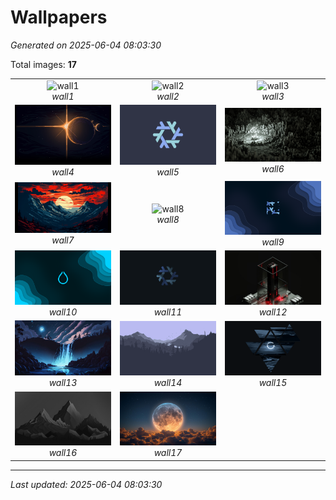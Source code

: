 # Wallpapers

*Generated on 2025-06-04 08:03:30*

Total images: **17**

<table>
  <tr>
    <td align="center" width="300px">
      <img src="wall1.png" width="300px" alt="wall1"><br>
      <em>wall1</em>
    </td>
    <td align="center" width="300px">
      <img src="wall2.jpg" width="300px" alt="wall2"><br>
      <em>wall2</em>
    </td>
    <td align="center" width="300px">
      <img src="wall3.png" width="300px" alt="wall3"><br>
      <em>wall3</em>
    </td>
  </tr>
  <tr>
    <td align="center" width="300px">
      <img src="wall4.jpg" width="300px" alt="wall4"><br>
      <em>wall4</em>
    </td>
    <td align="center" width="300px">
      <img src="wall5.png" width="300px" alt="wall5"><br>
      <em>wall5</em>
    </td>
    <td align="center" width="300px">
      <img src="wall6.jpg" width="300px" alt="wall6"><br>
      <em>wall6</em>
    </td>
  </tr>
  <tr>
    <td align="center" width="300px">
      <img src="wall7.png" width="300px" alt="wall7"><br>
      <em>wall7</em>
    </td>
    <td align="center" width="300px">
      <img src="wall8.png" width="300px" alt="wall8"><br>
      <em>wall8</em>
    </td>
    <td align="center" width="300px">
      <img src="wall9.png" width="300px" alt="wall9"><br>
      <em>wall9</em>
    </td>
  </tr>
  <tr>
    <td align="center" width="300px">
      <img src="wall10.png" width="300px" alt="wall10"><br>
      <em>wall10</em>
    </td>
    <td align="center" width="300px">
      <img src="wall11.png" width="300px" alt="wall11"><br>
      <em>wall11</em>
    </td>
    <td align="center" width="300px">
      <img src="wall12.jpg" width="300px" alt="wall12"><br>
      <em>wall12</em>
    </td>
  </tr>
  <tr>
    <td align="center" width="300px">
      <img src="wall13.jpg" width="300px" alt="wall13"><br>
      <em>wall13</em>
    </td>
    <td align="center" width="300px">
      <img src="wall14.png" width="300px" alt="wall14"><br>
      <em>wall14</em>
    </td>
    <td align="center" width="300px">
      <img src="wall15.png" width="300px" alt="wall15"><br>
      <em>wall15</em>
    </td>
  </tr>
  <tr>
    <td align="center" width="300px">
      <img src="wall16.jpg" width="300px" alt="wall16"><br>
      <em>wall16</em>
    </td>
    <td align="center" width="300px">
      <img src="wall17.jpg" width="300px" alt="wall17"><br>
      <em>wall17</em>
    </td>
  </tr>
</table>

---
*Last updated: 2025-06-04 08:03:30*
